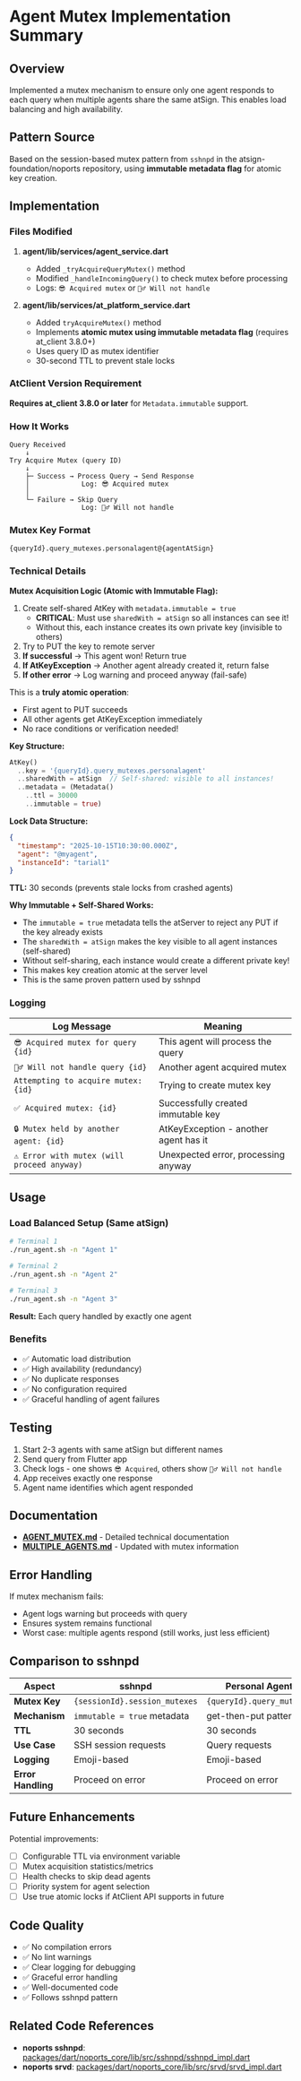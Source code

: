 # Agent Mutex Implementation Summary

## Overview
Implemented a mutex mechanism to ensure only one agent responds to each query when multiple agents share the same atSign. This enables load balancing and high availability.

## Pattern Source
Based on the session-based mutex pattern from `sshnpd` in the atsign-foundation/noports repository, using **immutable metadata flag** for atomic key creation.

## Implementation

### Files Modified

1. **agent/lib/services/agent_service.dart**
   - Added `_tryAcquireQueryMutex()` method
   - Modified `_handleIncomingQuery()` to check mutex before processing
   - Logs: `😎 Acquired mutex` or `🤷‍♂️ Will not handle`

2. **agent/lib/services/at_platform_service.dart**
   - Added `tryAcquireMutex()` method
   - Implements **atomic mutex using immutable metadata flag** (requires at_client 3.8.0+)
   - Uses query ID as mutex identifier
   - 30-second TTL to prevent stale locks

### AtClient Version Requirement
**Requires at_client 3.8.0 or later** for `Metadata.immutable` support.

### How It Works

```
Query Received
    ↓
Try Acquire Mutex (query ID)
    ↓
    ├─ Success → Process Query → Send Response
    │             Log: 😎 Acquired mutex
    │
    └─ Failure → Skip Query
                  Log: 🤷‍♂️ Will not handle
```

### Mutex Key Format
```
{queryId}.query_mutexes.personalagent@{agentAtSign}
```

### Technical Details

**Mutex Acquisition Logic (Atomic with Immutable Flag):**
1. Create self-shared AtKey with `metadata.immutable = true`
   - **CRITICAL**: Must use `sharedWith = atSign` so all instances can see it!
   - Without this, each instance creates its own private key (invisible to others)
2. Try to PUT the key to remote server
3. **If successful** → This agent won! Return true
4. **If AtKeyException** → Another agent already created it, return false
5. **If other error** → Log warning and proceed anyway (fail-safe)

This is a **truly atomic operation**:
- First agent to PUT succeeds
- All other agents get AtKeyException immediately
- No race conditions or verification needed!

**Key Structure:**
```dart
AtKey()
  ..key = '{queryId}.query_mutexes.personalagent'
  ..sharedWith = atSign  // Self-shared: visible to all instances!
  ..metadata = (Metadata()
    ..ttl = 30000
    ..immutable = true)
```

**Lock Data Structure:**
```json
{
  "timestamp": "2025-10-15T10:30:00.000Z",
  "agent": "@myagent",
  "instanceId": "tarial1"
}
```

**TTL:** 30 seconds (prevents stale locks from crashed agents)

**Why Immutable + Self-Shared Works:**
- The `immutable = true` metadata tells the atServer to reject any PUT if the key already exists
- The `sharedWith = atSign` makes the key visible to all agent instances (self-shared)
- Without self-sharing, each instance would create a different private key!
- This makes key creation atomic at the server level
- This is the same proven pattern used by sshnpd

### Logging

| Log Message | Meaning |
|------------|---------|
| `😎 Acquired mutex for query {id}` | This agent will process the query |
| `🤷‍♂️ Will not handle query {id}` | Another agent acquired mutex |
| `Attempting to acquire mutex: {id}` | Trying to create mutex key |
| `✅ Acquired mutex: {id}` | Successfully created immutable key |
| `🔒 Mutex held by another agent: {id}` | AtKeyException - another agent has it |
| `⚠️ Error with mutex (will proceed anyway)` | Unexpected error, processing anyway |

## Usage

### Load Balanced Setup (Same atSign)
```bash
# Terminal 1
./run_agent.sh -n "Agent 1"

# Terminal 2
./run_agent.sh -n "Agent 2"

# Terminal 3
./run_agent.sh -n "Agent 3"
```

**Result:** Each query handled by exactly one agent

### Benefits
- ✅ Automatic load distribution
- ✅ High availability (redundancy)
- ✅ No duplicate responses
- ✅ No configuration required
- ✅ Graceful handling of agent failures

## Testing

1. Start 2-3 agents with same atSign but different names
2. Send query from Flutter app
3. Check logs - one shows `😎 Acquired`, others show `🤷‍♂️ Will not handle`
4. App receives exactly one response
5. Agent name identifies which agent responded

## Documentation

- **[AGENT_MUTEX.md](AGENT_MUTEX.md)** - Detailed technical documentation
- **[MULTIPLE_AGENTS.md](MULTIPLE_AGENTS.md)** - Updated with mutex information

## Error Handling

If mutex mechanism fails:
- Agent logs warning but proceeds with query
- Ensures system remains functional
- Worst case: multiple agents respond (still works, just less efficient)

## Comparison to sshnpd

| Aspect | sshnpd | Personal Agent |
|--------|---------|----------------|
| **Mutex Key** | `{sessionId}.session_mutexes` | `{queryId}.query_mutexes` |
| **Mechanism** | `immutable = true` metadata | get-then-put pattern |
| **TTL** | 30 seconds | 30 seconds |
| **Use Case** | SSH session requests | Query requests |
| **Logging** | Emoji-based | Emoji-based |
| **Error Handling** | Proceed on error | Proceed on error |

## Future Enhancements

Potential improvements:
- [ ] Configurable TTL via environment variable
- [ ] Mutex acquisition statistics/metrics
- [ ] Health checks to skip dead agents
- [ ] Priority system for agent selection
- [ ] Use true atomic locks if AtClient API supports in future

## Code Quality

- ✅ No compilation errors
- ✅ No lint warnings
- ✅ Clear logging for debugging
- ✅ Graceful error handling
- ✅ Well-documented code
- ✅ Follows sshnpd pattern

## Related Code References

- **noports sshnpd**: [packages/dart/noports_core/lib/src/sshnpd/sshnpd_impl.dart](https://github.com/atsign-foundation/noports/blob/main/packages/dart/noports_core/lib/src/sshnpd/sshnpd_impl.dart#L427-L454)
- **noports srvd**: [packages/dart/noports_core/lib/src/srvd/srvd_impl.dart](https://github.com/atsign-foundation/noports/blob/main/packages/dart/noports_core/lib/src/srvd/srvd_impl.dart#L238-L260)

